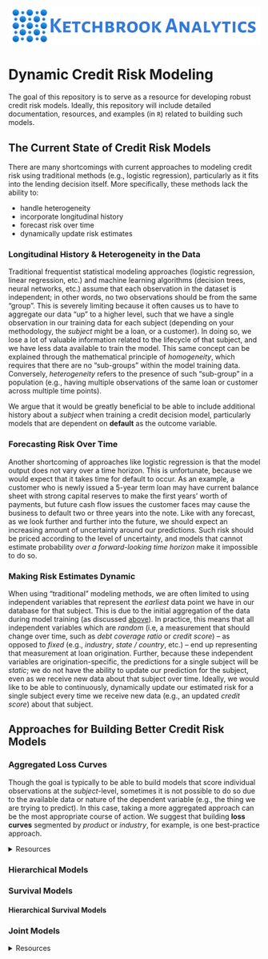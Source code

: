 
<!-- README.md is generated from README.Rmd. Please edit that file -->

![](www/ka_logo.jpg)

# Dynamic Credit Risk Modeling

<!-- badges: start -->
<!-- badges: end -->

The goal of this repository is to serve as a resource for developing
robust credit risk models. Ideally, this repository will include
detailed documentation, resources, and examples (in `R`) related to
building such models.

## The Current State of Credit Risk Models

There are many shortcomings with current approaches to modeling credit
risk using traditional methods (e.g., logistic regression), particularly
as it fits into the lending decision itself. More specifically, these
methods lack the ability to:

-   handle heterogeneity
-   incorporate longitudinal history
-   forecast risk over time
-   dynamically update risk estimates

### Longitudinal History & Heterogeneity in the Data

Traditional frequentist statistical modeling approaches (logistic
regression, linear regression, etc.) and machine learning algorithms
(decision trees, neural networks, etc.) assume that each observation in
the dataset is independent; in other words, no two observations should
be from the same “group”. This is severely limiting because it often
causes us to have to aggregate our data “up” to a higher level, such
that we have a single observation in our training data for each subject
(depending on your methodology, the *subject* might be a loan, or a
customer). In doing so, we lose a lot of valuable information related to
the lifecycle of that subject, and we have less data available to train
the model. This same concept can be explained through the mathematical
principle of *homogeneity*, which requires that there are no
“sub-groups” within the model training data. Conversely, *heterogeneity*
refers to the presence of such “sub-group” in a population (e.g., having
multiple observations of the same loan or customer across multiple time
points).

We argue that it would be greatly beneficial to be able to include
additional history about a *subject* when training a credit decision
model, particularly models that are dependent on **default** as the
outcome variable.

### Forecasting Risk Over Time

Another shortcoming of approaches like logistic regression is that the
model output does not vary over a time horizon. This is unfortunate,
because we would expect that it takes time for default to occur. As an
example, a customer who is newly issued a 5-year term loan may have
current balance sheet with strong capital reserves to make the first
years’ worth of payments, but future cash flow issues the customer faces
may cause the business to default two or three years into the note. Like
with any forecast, as we look further and further into the future, we
should expect an increasing amount of uncertainty around our
predictions. Such risk should be priced according to the level of
uncertainty, and models that cannot estimate probability *over a
forward-looking time horizon* make it impossible to do so.

### Making Risk Estimates Dynamic

When using “traditional” modeling methods, we are often limited to using
independent variables that represent the *earliest* data point we have
in our database for that subject. This is due to the initial aggregation
of the data during model training (as discussed
[above](#longitudinal-history--heterogeneity-in-the-data)). In practice,
this means that all independent variables which are *random* (i.e, a
measurement that should change over time, such as *debt coverage ratio*
or *credit score*) – as opposed to *fixed* (e.g., *industry*, *state /
country*, etc.) – end up representing that measurement at loan
origination. Further, because these independent variables are
origination-specific, the predictions for a single subject will be
*static*; we do not have the ability to update our prediction for the
subject, even as we receive new data about that subject over time.
Ideally, we would like to be able to continuously, dynamically update
our estimated risk for a single subject every time we receive new data
(e.g., an updated *credit score*) about that subject.

## Approaches for Building Better Credit Risk Models

### Aggregated Loss Curves

Though the goal is typically to be able to build models that score
individual observations at the *subject*-level, sometimes it is not
possible to do so due to the available data or nature of the dependent
variable (e.g., the thing we are trying to predict). In this case,
taking a more aggregated approach can be the most appropriate course of
action. We suggest that building **loss curves** segmented by *product*
or *industry*, for example, is one best-practice approach.

<details>
<summary>
Resources
</summary>

-   <https://mc-stan.org/users/documentation/case-studies/losscurves_casestudy.html>

</details>

### Hierarchical Models

### Survival Models

#### Hierarchical Survival Models

### Joint Models

<details>
<summary>
Resources
</summary>

-   <https://cran.r-project.org/web/packages/rstanarm/vignettes/jm.html>

</details>
